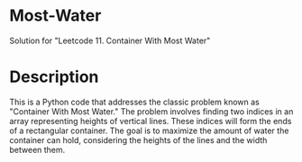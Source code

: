 # Most-Water
Solution for "Leetcode 11. Container With Most Water"

# Description

This is a Python code that addresses the classic problem known as "Container With Most Water." The problem involves finding two indices in an array representing heights of vertical lines. These indices will form the ends of a rectangular container. The goal is to maximize the amount of water the container can hold, considering the heights of the lines and the width between them.
